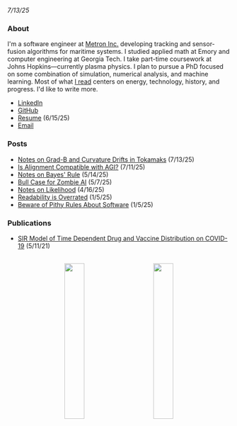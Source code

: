 <!-- trick pandoc to not wrapping date in a paragraph tag -->
<em>7/13/25</em>
<h3 id="about">About</h3>

I'm a software engineer at [Metron Inc.](https://metsci.com) developing tracking and sensor-fusion algorithms for maritime systems. I studied applied math at Emory and computer engineering at Georgia Tech. I take part-time coursework at Johns Hopkins—currently plasma physics. I plan to pursue a PhD focused on some combination of simulation, numerical analysis, and machine learning. Most of what [I read](https://www.goodreads.com/user/show/184711854-laird-stewart) centers on energy, technology, history, and progress. I'd like to write more.

- [LinkedIn](https://linkedin.com/in/lairdstewart)
- [GitHub](https://github.com/lairdstewart)
- [Resume](resources/resume.pdf) (6/15/25)
- [Email](mailto:me@lairdstewart.com)

### Posts
- [Notes on Grad-B and Curvature Drifts in Tokamaks](tokamak-drift.html) (7/13/25)
- [Is Alignment Compatible with AGI?](alignment-question.html) (7/11/25)
- [Notes on Bayes' Rule](bayes-rule.html) (5/14/25)
- [Bull Case for Zombie AI](zombie-ai-bull-case.html) (5/7/25)
- [Notes on Likelihood](likelihood.html) (4/16/25)
- [Readability is Overrated](readability-is-overrated.html) (1/5/25)
- [Beware of Pithy Rules About Software](beware-pithy-rules.html) (1/5/25)

### Publications
- [SIR Model of Time Dependent Drug and Vaccine Distribution on COVID-19](resources/covid-sir-model.pdf) (5/11/21)

<br />
<div style="text-align: center;">
<img src="resources/light-ovals.gif" width="30%" style="margin-right: 10%"/><img src="resources/dark-ovals.gif" width="30%"/>
</div>